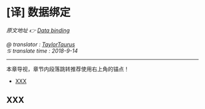 # [译] 数据绑定

*原文地址 👉 [Data binding][0]*

*@ translator : [TaylorTaurus](https://github.com/taylortaurus)*    
*♋ translate time : 2018-9-14*    

---

本章导视，章节内段落跳转推荐使用右上角的锚点！

- [XXX](#XXX)

## XXX

[0]: https://www.ranorex.com/help/latest/ranorex-studio-advanced/data-driven-testing/data-binding/
